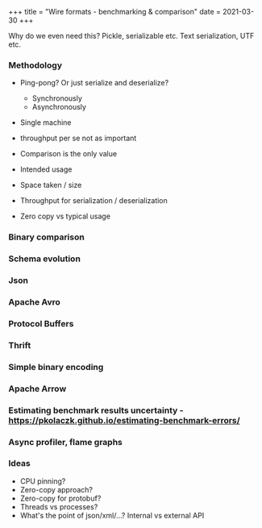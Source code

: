 +++
title = "Wire formats - benchmarking & comparison"
date = 2021-03-30
+++

Why do we even need this?
Pickle, serializable etc.
Text serialization, UTF etc.

### Methodology

- Ping-pong? Or just serialize and deserialize?
    - Synchronously
    - Asynchronously
- Single machine
- throughput per se not as important
- Comparison is the only value
- Intended usage

- Space taken / size
- Throughput for serialization / deserialization
- Zero copy vs typical usage

### Binary comparison

### Schema evolution

### Json

### Apache Avro

### Protocol Buffers

### Thrift

### Simple binary encoding

### Apache Arrow

### Estimating benchmark results uncertainty - https://pkolaczk.github.io/estimating-benchmark-errors/

### Async profiler, flame graphs

### Ideas
- CPU pinning?
- Zero-copy approach?
- Zero-copy for protobuf?
- Threads vs processes?
- What's the point of json/xml/...? Internal vs external API
